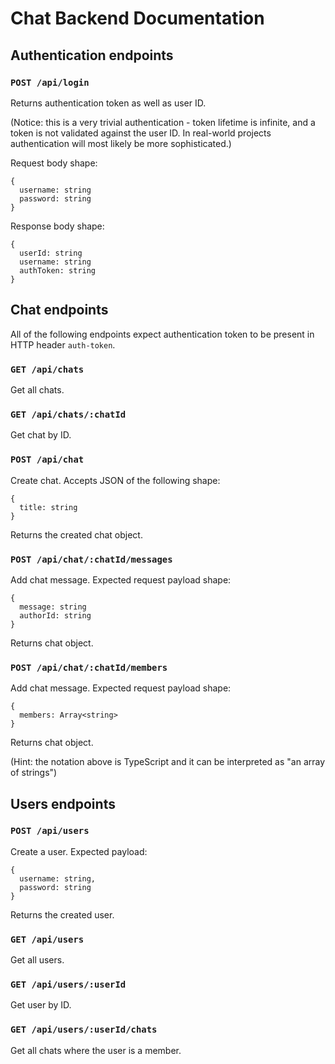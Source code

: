 # Chat Backend Documentation

## Authentication endpoints

### `POST /api/login`

Returns authentication token as well as user ID.

(Notice: this is a very trivial authentication - token lifetime is infinite, and a token is not validated against the user ID. In real-world projects authentication will most likely be more sophisticated.)

Request body shape:

```
{
  username: string
  password: string
}
```

Response body shape:

```
{
  userId: string
  username: string
  authToken: string
}
```

## Chat endpoints

All of the following endpoints expect authentication token to be present in HTTP header `auth-token`.

### `GET /api/chats`

Get all chats.

### `GET /api/chats/:chatId`

Get chat by ID.

### `POST /api/chat`

Create chat. Accepts JSON of the following shape:

```
{
  title: string
}
```

Returns the created chat object.

### `POST /api/chat/:chatId/messages`

Add chat message. Expected request payload shape:

```
{
  message: string
  authorId: string
}
```

Returns chat object.

### `POST /api/chat/:chatId/members`

Add chat message. Expected request payload shape:

```
{
  members: Array<string>
}
```

Returns chat object.

(Hint: the notation above is TypeScript and it can be interpreted as "an array of strings")

## Users endpoints

### `POST /api/users`

Create a user. Expected payload:

```
{
  username: string,
  password: string
}
```

Returns the created user.

### `GET /api/users`

Get all users.

### `GET /api/users/:userId`

Get user by ID.

### `GET /api/users/:userId/chats`

Get all chats where the user is a member.

